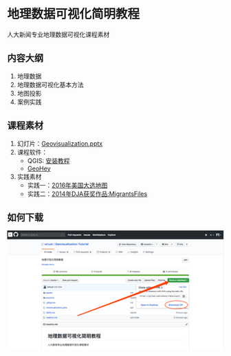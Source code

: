 # 地理数据可视化简明教程

人大新闻专业地理数据可视化课程素材

## 内容大纲
1. 地理数据
2. 地理数据可视化基本方法
3. 地图投影
4. 案例实践

## 课程素材
1. 幻灯片：[Geovisualization.pptx](./Geovisualization.pptx)
2. 课程软件：
    - QGIS: [安装教程](./QGIS.md)
    - [GeoHey](https://geohey.com)
3. 实践素材
    - 实践一：[2016年美国大选地图](./practice/practice-01-美国大选)
    - 实践二：[2014年DJA获奖作品:MigrantsFiles](./practice/practice-02-MigrantsFiles)

## 如何下载
![](assets/github-download.png)